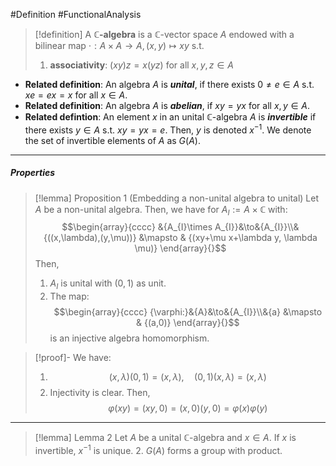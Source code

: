 #Definition #FunctionalAnalysis 

> [!definition]
> A **$\mathbb{C}$-algebra** is a $\mathbb{C}$-vector space $A$ endowed with a bilinear map $\cdot:A\times A\to A, (x,y)\mapsto xy$ s.t. 
> 1. **associativity**: $(xy)z=x(yz)$ for all $x,y,z\in A$

- **Related definition**: An algebra $A$ is ***unital***, if there exists $0\neq e\in A$ s.t. $xe=ex=x$ for all $x\in A$.
- **Related definition**: An algebra $A$ is ***abelian***, if $xy=yx$ for all $x,y\in A$. 
- **Related defintion**: An element $x$ in an unital $\mathbb{C}$-algebra $A$ is ***invertible*** if there exists $y\in A$ s.t. $xy=yx=e$. Then, $y$ is denoted $x ^{-1}$. We denote the set of invertible elements of $A$ as $G(A)$.
---
##### Properties
> [!lemma] Proposition 1 (Embedding a non-unital algebra to unital)
> Let $A$ be a non-unital algebra. Then, we have for $A_{I}:=A\times \mathbb{C}$ with:
> $$\begin{array}{cccc} &{A_{I}\times A_{I}}&\to&{A_{I}}\\&{((x,\lambda),(y,\mu))} &\mapsto & {(xy+\mu x+\lambda y, \lambda \mu)} \end{array}{}$$ Then,
> 1. $A_{I}$ is unital with $(0,1)$ as unit.
> 2. The map: $$\begin{array}{cccc} {\varphi:}&{A}&\to&{A_{I}}\\&{a} &\mapsto & {(a,0)} \end{array}{}$$is an injective algebra homomorphism.

> [!proof]-
> We have:
> 1. $$(x,\lambda)(0,1)=(x,\lambda),\quad (0,1)(x,\lambda)=(x,\lambda)$$
> 2. Injectivity is clear. Then,$$\varphi(xy)=(xy,0)=(x,0)(y,0)=\varphi(x)\varphi(y)$$
---
> [!lemma] Lemma 2
> Let $A$ be a unital $\mathbb{C}$-algebra and $x\in A$. If $x$ is invertible, $x ^{-1}$ is unique.
> 2. $G(A)$ forms a group with product.
